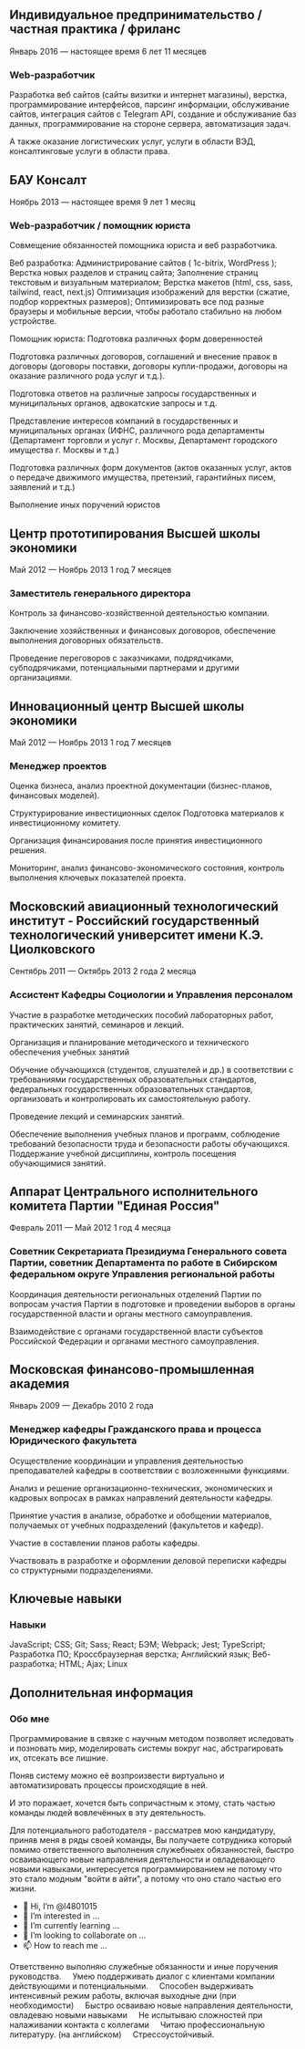 ## Индивидуальное предпринимательство / частная практика / фриланс
Январь 2016 — настоящее время 6 лет 11 месяцев

### Web-разработчик

Разработка веб сайтов (сайты визитки и интернет магазины), верстка, программирование интерфейсов, парсинг информации, обслуживание сайтов, интеграция сайтов с Telegram API, создание и обслуживание баз данных, программирование на стороне сервера, автоматизация задач.

А также оказание логистических услуг, услуги в области ВЭД, консалтинговые услуги в области права.


## БАУ Консалт
Ноябрь 2013 — настоящее время 9 лет 1 месяц

### Web-разработчик / помощник юриста

Совмещение обязанностей помощника юриста и веб разработчика.

Веб разработка: 
Администрирование сайтов ( 1c-bitrix, WordPress );
Верстка новых разделов и страниц сайта;
Заполнение страниц текстовым и визуальным материалом;
Верстка макетов (html, css, sass, tailwind, react, next.js)
Оптимизация изображений для верстки (сжатие, подбор корректных размеров);
Оптимизировать все под разные браузеры и мобильные версии, чтобы работало стабильно на любом устройстве.

Помощник юриста:
Подготовка различных форм доверенностей

Подготовка различных договоров, соглашений и внесение правок в договоры (договоры поставки, договоры купли-продажи, договоры на оказание различного рода услуг и т.д.).

Подготовка ответов на различные запросы государственных и муниципальных органов, адвокатские запросы и т.д.

Представление интересов компаний в государственных и муниципальных органах (ИФНС, различного рода департаменты (Департамент торговли и услуг г. Москвы, Департамент городского имущества г. Москвы и т.д.)

Подготовка различных форм документов (актов оказанных услуг, актов о передаче движимого имущества, претензий, гарантийных писем, заявлений и т.д.)

Выполнение иных поручений юристов

## Центр прототипирования Высшей школы экономики
Май 2012 — Ноябрь 2013 1 год 7 месяцев

### Заместитель генерального директора

Контроль за финансово-хозяйственной деятельностью компании.

Заключение хозяйственных и финансовых договоров, обеспечение выполнения договорных обязательств.

Проведение переговоров с заказчиками, подрядчиками, субподрячиками, потенциальными партнерами и другими организациями.

## Инновационный центр Высшей школы экономики
Май 2012 — Ноябрь 2013 1 год 7 месяцев

### Менеджер проектов

Оценка бизнеса, анализ проектной документации (бизнес-планов, финансовых моделей).

Структурирование инвестиционных сделок
Подготовка материалов к инвестиционному комитету.

Организация финансирования после принятия инвестиционного решения.

Мониторинг, анализ финансово-экономического состояния, контроль выполнения ключевых показателей проекта.

## Московский авиационный технологический институт - Российский государственный технологический университет имени К.Э. Циолковского
 
Сентябрь 2011 — Октябрь 2013 2 года 2 месяца

### Ассистент Кафедры Социологии и Управления персоналом

Участие в разработке методических пособий лабораторных работ, практических занятий, семинаров и лекций.

Организация и планирование методического и технического обеспечения учебных занятий

Обучение обучающихся (студентов, слушателей и др.) в соответствии с требованиями государственных образовательных стандартов, федеральных государственных образовательных стандартов, организовать и контролировать их самостоятельную работу.

Проведение лекций и семинарских занятий.

Обеспечение выполнения учебных планов и программ, соблюдение требований безопасности труда и безопасности работы обучающихся. Поддержание учебной дисциплины, контроль посещения обучающимися занятий.

## Аппарат Центрального исполнительного комитета Партии "Единая Россия"
Февраль 2011 — Май 2012 1 год 4 месяца

### Советник Секретариата Президиума Генерального совета Партии, советник Департамента по работе в Сибирском федеральном округе Управления региональной работы

Координация деятельности региональных отделений Партии по вопросам участия Партии в подготовке и проведении выборов в органы государственной власти и органы местного самоуправления.

Взаимодействие с органами государственной власти субъектов Российской Федерации и органами местного самоуправления.

## Московская финансово-промышленная академия
Январь 2009 — Декабрь 2010 2 года

### Менеджер кафедры Гражданского права и процесса Юридического факультета

Осуществление координации и управления деятельностью преподавателей кафедры в соответствии с возложенными функциями.

Анализ и решение организационно-технических, экономических и кадровых вопросах в рамках направлений деятельности кафедры.

Принятие участия в анализе, обработке и обобщении материалов, получаемых от учебных подразделений (факультетов и кафедр).

Участие в составлении планов работы кафедры.

Участвовать в разработке и оформлении деловой переписки кафедры со структурными подразделениями.

## Ключевые навыки

### Навыки

JavaScript; CSS; Git; Sass; React; БЭМ; Webpack; Jest; TypeScript; Разработка ПО; Кроссбраузерная верстка; Английский язык; Веб-разработка; HTML; Ajax; Linux

## Дополнительная информация

### Обо мне

Программирование в связке с 
научным методом позволяет иследовать и 
позновать мир, моделировать системы вокруг
нас, абстрагировать их, 
отсекать все лишние.

Поняв систему можно её возпроизвести
виртуально и автоматизировать процессы
происходящие в ней.

И это поражает, хочется быть 
сопричастным к этому, стать частью 
команды людей вовлечённых в эту деятельность.

Для потенциального работодателя - 
рассматрев мою кандидатуру, приняв меня
в ряды своей команды, Вы получаете сотрудника
который помимо ответственного выполнения служебныех обязанностей,
быстро осваивающего новые направления деятельности и
овладевающего новыми навыками, интересуется программированием не потому что
это стало модным "войти в айти", а потому что оно
стало частью его жизни.

- 👋 Hi, I’m @l4801015
- 👀 I’m interested in ...
- 🌱 I’m currently learning ...
- 💞️ I’m looking to collaborate on ...
- 📫 How to reach me ...

Ответственно выполняю служебные обязанности и иные поручения руководства.
    Умею поддерживать диалог с клиентами компании действующими и потенциальными.
    Способен выдерживать интенсивный режим работы, включая выходные дни (при необходимости)
    Быстро осваиваю новые направления деятельности, овладеваю новыми навыками
    Не испытываю сложностей при налаживании контакта с коллегами
    Читаю профессиональную литературу. (на английском)
    Стрессоустойчивый.
